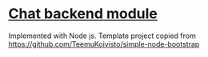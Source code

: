 # [Chat backend module](https://mighty-refuge-37956.herokuapp.com)

Implemented with Node js. Template project copied from https://github.com/TeemuKoivisto/simple-node-bootstrap
